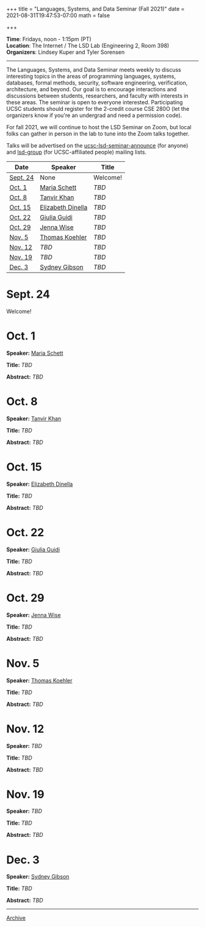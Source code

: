 +++
title = "Languages, Systems, and Data Seminar (Fall 2021)"
date = 2021-08-31T19:47:53-07:00
math = false

+++

**Time**: Fridays, noon - 1:15pm (PT) <br />
**Location**: The Internet / The LSD Lab (Engineering 2, Room 398) <br />
**Organizers**: Lindsey Kuper and Tyler Sorensen <br />

---

The Languages, Systems, and Data Seminar meets weekly to discuss interesting topics in the areas of programming languages, systems, databases, formal methods, security, software engineering, verification, architecture, and beyond.  Our goal is to encourage interactions and discussions between students, researchers, and faculty with interests in these areas.  The seminar is open to everyone interested.  Participating UCSC students should register for the 2-credit course CSE 280O (let the organizers know if you're an undergrad and need a permission code).

For fall 2021, we will continue to host the LSD Seminar on Zoom, but local folks can gather in person in the lab to tune into the Zoom talks together.

Talks will be advertised on the [ucsc-lsd-seminar-announce](https://groups.google.com/g/ucsc-lsd-seminar-announce) (for anyone) and [lsd-group](https://groups.google.com/a/ucsc.edu/g/lsd-group/members) (for UCSC-affiliated people) mailing lists.

| Date                | Speaker                                                               | Title                                                             |
|-------              |---------                                                              |---------                                                          |
| [Sept. 24](#sept-24)| None                                                                  | Welcome!                                                          |
| [Oct. 1](#oct-1)    | [Maria Schett](https://maria-a-schett.net/)                           | _TBD_                                                             |
| [Oct. 8](#oct-8)    | [Tanvir Khan](https://web.eecs.umich.edu/~takh/)                      | _TBD_                                                             |
| [Oct. 15](#oct-15)  | [Elizabeth Dinella](https://www.seas.upenn.edu/~edinella/)            | _TBD_                                                             |
| [Oct. 22](#oct-22)  | [Giulia Guidi](https://giuliaguidi.github.io/)                        | _TBD_                                                             |
| [Oct. 29](#oct-29)  | [Jenna Wise](https://www.cs.cmu.edu/~jlwise/)                         | _TBD_                                                             |
| [Nov. 5](#nov-5)    | [Thomas Koehler](https://thok.eu/)                                    | _TBD_                                                             |
| [Nov. 12](#nov-12)  | _TBD_                                                                 | _TBD_                                                             |
| [Nov. 19](#nov-19)  | _TBD_                                                                 | _TBD_                                                             |
| [Dec. 3](#dec-3)    | [Sydney Gibson](https://sydgibs.com/)                                 | _TBD_                                                             |

# Sept. 24

Welcome!

# Oct. 1

**Speaker:**  [Maria Schett](https://maria-a-schett.net/)

**Title:** _TBD_

**Abstract:** _TBD_

# Oct. 8

**Speaker:**  [Tanvir Khan](https://web.eecs.umich.edu/~takh/)

**Title:** _TBD_

**Abstract:** _TBD_

# Oct. 15

**Speaker:**  [Elizabeth Dinella](https://www.seas.upenn.edu/~edinella/)

**Title:** _TBD_

**Abstract:** _TBD_

# Oct. 22

**Speaker:**  [Giulia Guidi](https://giuliaguidi.github.io/)

**Title:** _TBD_

**Abstract:** _TBD_

# Oct. 29

**Speaker:**  [Jenna Wise](https://www.cs.cmu.edu/~jlwise/)

**Title:** _TBD_

**Abstract:** _TBD_

# Nov. 5

**Speaker:**  [Thomas Koehler](https://thok.eu/)

**Title:** _TBD_

**Abstract:** _TBD_

# Nov. 12

**Speaker:**  _TBD_

**Title:** _TBD_

**Abstract:** _TBD_

# Nov. 19

**Speaker:**  _TBD_

**Title:** _TBD_

**Abstract:** _TBD_

# Dec. 3

**Speaker:**  [Sydney Gibson](https://sydgibs.com/)

**Title:** _TBD_

**Abstract:** _TBD_

---


[Archive](../)
